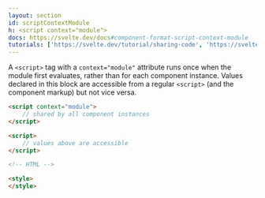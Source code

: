 ```yaml
---
layout: section
id: scriptContextModule
h: <script context="module">
docs: https://svelte.dev/docs#component-format-script-context-module
tutorials: ['https://svelte.dev/tutorial/sharing-code', 'https://svelte.dev/tutorial/module-exports']
---
```

A `<script>` tag with a `context="module"` attribute runs once when the module first evaluates, rather than for each component instance. Values declared in this block are accessible from a regular `<script>` (and the component markup) but not vice versa.
```html
<script context="module">
    // shared by all component instances
</script>

<script>
	// values above are accessible
</script>

<!-- HTML -->

<style>    
</style>
```